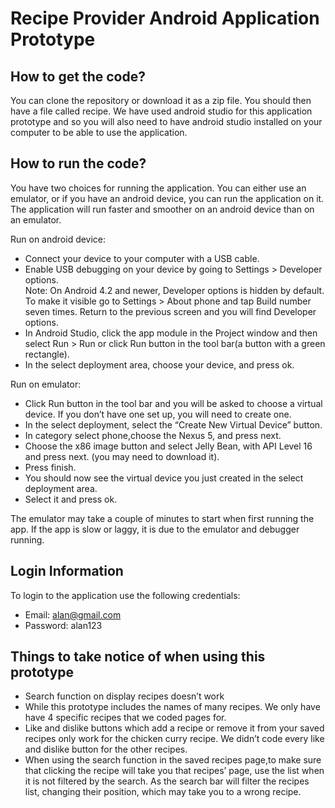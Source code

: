 Recipe Provider Android Application Prototype
==========

How to get the code?
-----------
You can clone the repository or download it as a zip file. You should then have a file called recipe. We have used android studio for this application prototype and so you will also need to have android studio installed on your computer to be able to use the application. 

How to run the code?
-----------
You have two choices for running the application. You can either use an emulator, or if you have an android device, you can run the application on it.  
The application will run faster and smoother on an android device than on an emulator.

Run on android device:  
* Connect your device to your computer with a USB cable.
* Enable USB debugging on your device by going to Settings > Developer options.  
Note: On Android 4.2 and newer, Developer options is hidden by default. To make it visible go to Settings > About phone and tap Build number seven times. Return to the previous screen and you will find Developer options.
* In Android Studio, click the app module in the Project window and then select Run > Run or click Run button in the tool bar(a button with a green rectangle).
* In the select deployment area, choose your device, and press ok.  

Run on emulator:
* Click Run button in the tool bar and you will be asked to choose a virtual device. If you don’t have one set up, you will need to create one.  
* In the select deployment, select the “Create New Virtual Device” button.  
* In category select phone,choose the Nexus 5, and press next.  
* Choose the x86 image button and select Jelly Bean, with API Level 16 and press next. (you may need to download it).
* Press finish.  
* You should now see the virtual device you just created in the select deployment area.  
* Select it and press ok.  

The emulator may take a couple of minutes to start when first running the app. If the app is slow or laggy, it is due to the emulator and debugger running.  

Login Information
-----------
To login to the application use the following credentials:  
* Email: alan@gmail.com  
* Password: alan123  

Things to take notice of when using this prototype
-----------
* Search function on display recipes doesn’t work
* While this prototype includes the names of many recipes. We only have have 4 specific recipes that we coded pages for.
* Like and dislike buttons which add a recipe or remove it from your saved recipes only work for the chicken curry recipe. We didn’t code every like and dislike button for the other recipes.
* When using the search function in the saved recipes page,to make sure that clicking the recipe will take you that recipes’ page, use the list when it is not filtered by the search. As the search bar will filter the recipes list, changing their position, which may take you to a wrong recipe.






